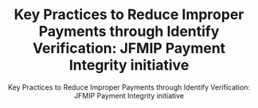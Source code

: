 ---
layout: resources-landing
title: "Key Practices to Reduce Improper Payments through Identify Verification: JFMIP Payment Integrity initiative"
subtitle: "Key Practices to Reduce Improper Payments through Identify Verification: JFMIP Payment Integrity initiative"
external_link: https://www.cfo.gov/jfmip/payment-integrity-initiative/
filters: payment-integrity cfoc website federal-agency 2022
fiscal_year: 2022
---